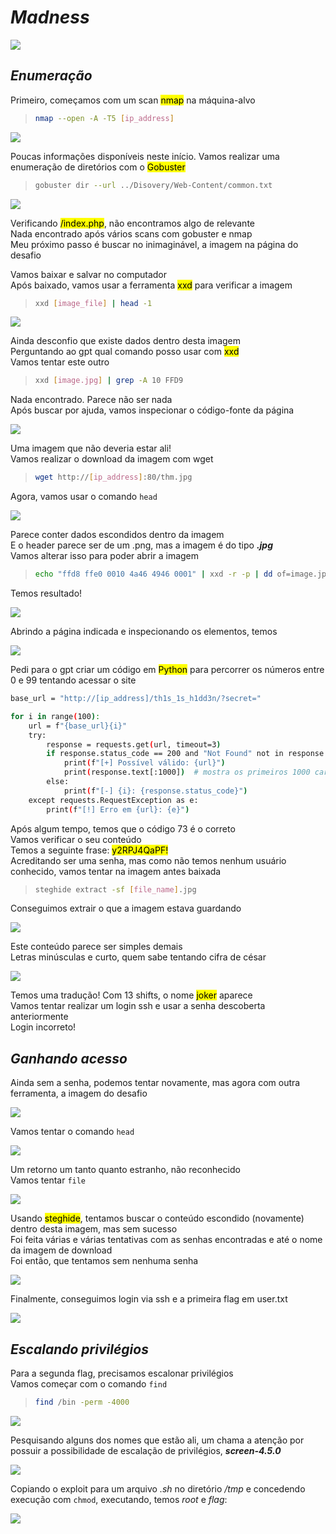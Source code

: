 # _**Madness**_
![](madness.jpg)

## _**Enumeração**_
Primeiro, começamos com um scan <mark>nmap</mark> na máquina-alvo
> ```bash
> nmap --open -A -T5 [ip_address]
> ```
![](scan_nmap.jpg)

Poucas informações disponíveis neste início. Vamos realizar uma enumeração de diretórios com o <mark>Gobuster</mark>
> ```bash
> gobuster dir --url ../Disovery/Web-Content/common.txt
> ```
![](scan_gobuster.jpg)

Verificando <mark>/index.php</mark>, não encontramos algo de relevante  
Nada encontrado após vários scans com gobuster e nmap  
Meu próximo passo é buscar no inimaginável, a imagem na página do desafio  

Vamos baixar e salvar no computador  
Após baixado, vamos usar a ferramenta <mark>xxd</mark> para verificar a imagem
> ```bash
> xxd [image_file] | head -1
> ```
![](xxd_file.jpg)

Ainda desconfio que existe dados dentro desta imagem  
Perguntando ao gpt qual comando posso usar com <mark>xxd</mark>  
Vamos tentar este outro
> ```bash
> xxd [image.jpg] | grep -A 10 FFD9
> ```

Nada encontrado. Parece não ser nada  
Após buscar por ajuda, vamos inspecionar o código-fonte da página  

![](cod_thm.jpg)

Uma imagem que não deveria estar ali!  
Vamos realizar o download da imagem com wget  
> ```bash
> wget http://[ip_address]:80/thm.jpg
> ```

Agora, vamos usar o comando ```head```  

![](head_command.jpg)

Parece conter dados escondidos dentro da imagem  
E o header parece ser de um .png, mas a imagem é do tipo _**.jpg**_  
Vamos alterar isso para poder abrir a imagem
> ```bash
> echo "ffd8 ffe0 0010 4a46 4946 0001" | xxd -r -p | dd of=image.jpg bs=1 seek=0 conv=notrunc
> ```

Temos resultado!  

![](hidden.jpg)

Abrindo a página indicada e inspecionando os elementos, temos  

![](s3cr3t.jpg)

Pedi para o gpt criar um código em <mark>Python</mark> para percorrer os números entre 0 e 99 tentando acessar o site
>
```bash
base_url = "http://[ip_address]/th1s_1s_h1dd3n/?secret="

for i in range(100):
	url = f"{base_url}{i}"
	try:
    	response = requests.get(url, timeout=3)
    	if response.status_code == 200 and "Not Found" not in response.text:
        	print(f"[+] Possível válido: {url}")
        	print(response.text[:1000])  # mostra os primeiros 1000 caracteres
    	else:
        	print(f"[-] {i}: {response.status_code}")
	except requests.RequestException as e:
    	print(f"[!] Erro em {url}: {e}")
```
Após algum tempo, temos que o código 73 é o correto  
Vamos verificar o seu conteúdo  
Temos a seguinte frase: <mark>y2RPJ4QaPF!</mark>  
Acreditando ser uma senha, mas como não temos nenhum usuário conhecido, vamos tentar na imagem antes baixada
> ```bash
> steghide extract -sf [file_name].jpg
> ```

Conseguimos extrair o que a imagem estava guardando  

![](extracted.jpg)  

Este conteúdo parece ser simples demais  
Letras minúsculas e curto, quem sabe tentando cifra de césar  

![](cesar.jpg)  

Temos uma tradução! Com 13 shifts, o nome <mark>joker</mark> aparece  
Vamos tentar realizar um login ssh e usar a senha descoberta anteriormente  
Login incorreto!

## _**Ganhando acesso**_
Ainda sem a senha, podemos tentar novamente, mas agora com outra ferramenta, a imagem do desafio  

![](extract_failed.jpg)  

Vamos tentar o comando ```head```  

![](head_file.jpg)

Um retorno um tanto quanto estranho, não reconhecido  
Vamos tentar ```file```  

![](try_file.jpg)

Usando <mark>steghide</mark>, tentamos buscar o conteúdo escondido (novamente) dentro desta imagem, mas sem sucesso  
Foi feita várias e várias tentativas com as senhas encontradas e até o nome da imagem de download  
Foi então, que tentamos sem nenhuma senha  

![](no_passwd.jpg)

Finalmente, conseguimos login via ssh e a primeira flag em user.txt  

![](ssh_login.jpg)

## _**Escalando privilégios**_
Para a segunda flag, precisamos escalonar privilégios  
Vamos começar com o comando ```find```
> ```bash
> find /bin -perm -4000
> ```
![](priv_esc.jpg)

Pesquisando alguns dos nomes que estão ali, um chama a atenção por possuir a possibilidade de escalação de privilégios, _**screen-4.5.0**_  

![](yasserREED_screen.jpg)

Copiando o exploit para um arquivo _.sh_ no diretório _/tmp_ e concedendo execução com ```chmod```, executando, temos _root_ e _flag_:  

![](root&flag.jpg)
